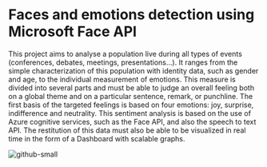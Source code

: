 # Faces and emotions detection using Microsoft Face API

This project aims to analyse a population live during all types of events (conferences, debates, meetings, presentations...). It ranges from the simple characterization of this population with identity data, such as gender and age, to the individual measurement of emotions. This measure is divided into several parts and must be able to judge an overall feeling both on a global theme and on a particular sentence, remark, or punchline. The first basis of the targeted feelings is based on four emotions: joy, surprise, indifference and neutrality. This sentiment analysis is based on the use of Azure cognitive services, such as the Face API, and also the speech to text API. The restitution of this data must also be able to be visualized in real time in the form of a Dashboard with scalable graphs.


![github-small](https://user-images.githubusercontent.com/33637884/62208672-d49cf300-b397-11e9-94b0-faad804ab5b7.PNG)
